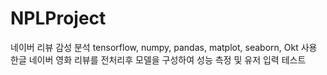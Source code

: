 # NPLProject
네이버 리뷰 감성 분석 
tensorflow, numpy, pandas, matplot, seaborn, Okt 사용
한글 네이버 영화 리뷰를 전처리후 모델을 구성하여 성능 측정 및
유저 입력 테스트
